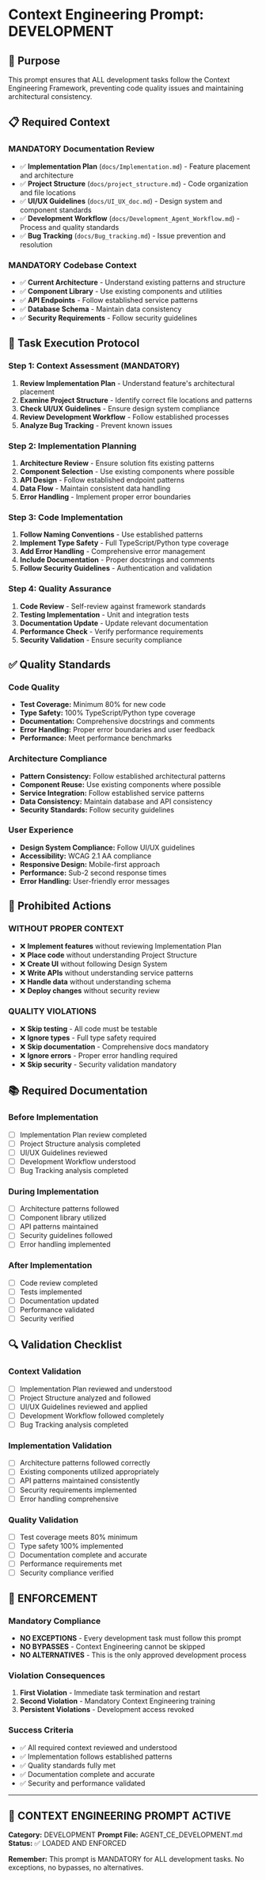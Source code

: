 # Context Engineering Prompt: DEVELOPMENT

## 🎯 Purpose
This prompt ensures that ALL development tasks follow the Context Engineering Framework, preventing code quality issues and maintaining architectural consistency.

## 📋 Required Context

### MANDATORY Documentation Review
- ✅ **Implementation Plan** (`docs/Implementation.md`) - Feature placement and architecture
- ✅ **Project Structure** (`docs/project_structure.md`) - Code organization and file locations
- ✅ **UI/UX Guidelines** (`docs/UI_UX_doc.md`) - Design system and component standards
- ✅ **Development Workflow** (`docs/Development_Agent_Workflow.md`) - Process and quality standards
- ✅ **Bug Tracking** (`docs/Bug_tracking.md`) - Issue prevention and resolution

### MANDATORY Codebase Context
- ✅ **Current Architecture** - Understand existing patterns and structure
- ✅ **Component Library** - Use existing components and utilities
- ✅ **API Endpoints** - Follow established service patterns
- ✅ **Database Schema** - Maintain data consistency
- ✅ **Security Requirements** - Follow security guidelines

## 🔧 Task Execution Protocol

### Step 1: Context Assessment (MANDATORY)
1. **Review Implementation Plan** - Understand feature's architectural placement
2. **Examine Project Structure** - Identify correct file locations and patterns
3. **Check UI/UX Guidelines** - Ensure design system compliance
4. **Review Development Workflow** - Follow established processes
5. **Analyze Bug Tracking** - Prevent known issues

### Step 2: Implementation Planning
1. **Architecture Review** - Ensure solution fits existing patterns
2. **Component Selection** - Use existing components where possible
3. **API Design** - Follow established endpoint patterns
4. **Data Flow** - Maintain consistent data handling
5. **Error Handling** - Implement proper error boundaries

### Step 3: Code Implementation
1. **Follow Naming Conventions** - Use established patterns
2. **Implement Type Safety** - Full TypeScript/Python type coverage
3. **Add Error Handling** - Comprehensive error management
4. **Include Documentation** - Proper docstrings and comments
5. **Follow Security Guidelines** - Authentication and validation

### Step 4: Quality Assurance
1. **Code Review** - Self-review against framework standards
2. **Testing Implementation** - Unit and integration tests
3. **Documentation Update** - Update relevant documentation
4. **Performance Check** - Verify performance requirements
5. **Security Validation** - Ensure security compliance

## ✅ Quality Standards

### Code Quality
- **Test Coverage:** Minimum 80% for new code
- **Type Safety:** 100% TypeScript/Python type coverage
- **Documentation:** Comprehensive docstrings and comments
- **Error Handling:** Proper error boundaries and user feedback
- **Performance:** Meet performance benchmarks

### Architecture Compliance
- **Pattern Consistency:** Follow established architectural patterns
- **Component Reuse:** Use existing components where possible
- **Service Integration:** Follow established service patterns
- **Data Consistency:** Maintain database and API consistency
- **Security Standards:** Follow security guidelines

### User Experience
- **Design System Compliance:** Follow UI/UX guidelines
- **Accessibility:** WCAG 2.1 AA compliance
- **Responsive Design:** Mobile-first approach
- **Performance:** Sub-2 second response times
- **Error Handling:** User-friendly error messages

## 🚫 Prohibited Actions

### WITHOUT PROPER CONTEXT
- ❌ **Implement features** without reviewing Implementation Plan
- ❌ **Place code** without understanding Project Structure
- ❌ **Create UI** without following Design System
- ❌ **Write APIs** without understanding service patterns
- ❌ **Handle data** without understanding schema
- ❌ **Deploy changes** without security review

### QUALITY VIOLATIONS
- ❌ **Skip testing** - All code must be testable
- ❌ **Ignore types** - Full type safety required
- ❌ **Skip documentation** - Comprehensive docs mandatory
- ❌ **Ignore errors** - Proper error handling required
- ❌ **Skip security** - Security validation mandatory

## 📚 Required Documentation

### Before Implementation
- [ ] Implementation Plan review completed
- [ ] Project Structure analysis completed
- [ ] UI/UX Guidelines reviewed
- [ ] Development Workflow understood
- [ ] Bug Tracking analysis completed

### During Implementation
- [ ] Architecture patterns followed
- [ ] Component library utilized
- [ ] API patterns maintained
- [ ] Security guidelines followed
- [ ] Error handling implemented

### After Implementation
- [ ] Code review completed
- [ ] Tests implemented
- [ ] Documentation updated
- [ ] Performance validated
- [ ] Security verified

## 🔍 Validation Checklist

### Context Validation
- [ ] Implementation Plan reviewed and understood
- [ ] Project Structure analyzed and followed
- [ ] UI/UX Guidelines reviewed and applied
- [ ] Development Workflow followed completely
- [ ] Bug Tracking analysis completed

### Implementation Validation
- [ ] Architecture patterns followed correctly
- [ ] Existing components utilized appropriately
- [ ] API patterns maintained consistently
- [ ] Security requirements implemented
- [ ] Error handling comprehensive

### Quality Validation
- [ ] Test coverage meets 80% minimum
- [ ] Type safety 100% implemented
- [ ] Documentation complete and accurate
- [ ] Performance requirements met
- [ ] Security compliance verified

## 🚨 ENFORCEMENT

### Mandatory Compliance
- **NO EXCEPTIONS** - Every development task must follow this prompt
- **NO BYPASSES** - Context Engineering cannot be skipped
- **NO ALTERNATIVES** - This is the only approved development process

### Violation Consequences
1. **First Violation** - Immediate task termination and restart
2. **Second Violation** - Mandatory Context Engineering training
3. **Persistent Violations** - Development access revoked

### Success Criteria
- ✅ All required context reviewed and understood
- ✅ Implementation follows established patterns
- ✅ Quality standards fully met
- ✅ Documentation complete and accurate
- ✅ Security and performance validated

---

## 🎯 CONTEXT ENGINEERING PROMPT ACTIVE
**Category:** DEVELOPMENT
**Prompt File:** AGENT_CE_DEVELOPMENT.md
**Status:** ✅ LOADED AND ENFORCED

**Remember:** This prompt is MANDATORY for ALL development tasks. No exceptions, no bypasses, no alternatives.
